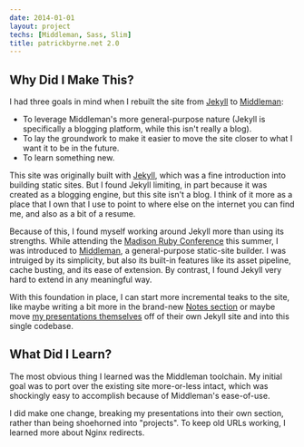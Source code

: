 ```yaml
---
date: 2014-01-01
layout: project
techs: [Middleman, Sass, Slim]
title: patrickbyrne.net 2.0
---
```


## Why Did I Make This?

I had three goals in mind when I rebuilt the site from [Jekyll] to [Middleman]:

* To leverage Middleman's more general-purpose nature (Jekyll is specifically a
  blogging platform, while this isn't really a blog).
* To lay the groundwork to make it easier to move the site closer to what I
  want it to be in the future.
* To learn something new.

This site was originally built with [Jekyll], which was a fine introduction
into building static sites. But I found Jekyll limiting, in part because it was
created as a blogging engine, but this site isn't a blog. I think of it more as
a place that I own that I use to point to where else on the internet you can
find me, and also as a bit of a resume.

Because of this, I found myself working around Jekyll more than using its
strengths. While attending the [Madison Ruby Conference][madruby] this summer,
I was introduced to [Middleman], a general-purpose static-site builder. I was
intruiged by its simplicity, but also its built-in features like its asset
pipeline, cache busting, and its ease of extension. By contrast, I found Jekyll
very hard to extend in any meaningful way.

With this foundation in place, I can start more incremental teaks to the site,
like maybe writing a bit more in the brand-new [Notes section][notes] or maybe
move [my presentations themselves][presos] off of their own Jekyll site and
into this single codebase.

[Jekyll]: http://jekyllrb.com/
[madruby]: http://madisonruby.org/
[Middleman]: http://middlemanapp.com/
[notes]: http://patrickbyrne.net/notes/
[presos]: http://presentations.patrickbyrne.net/

## What Did I Learn?

The most obvious thing I learned was the Middleman toolchain.  My initial goal
was to port over the existing site more-or-less intact, which was shockingly
easy to accomplish because of Middleman's ease-of-use.

I did make one change, breaking my presentations into their own section, rather
than being shoehorned into "projects". To keep old URLs working, I learned more
about Nginx redirects.

